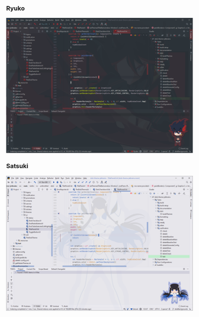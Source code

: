 ### Ryuko
![ryuko code](../assets/screenshots/killLaKill/ryuko_code.png)


### Satsuki
![satsuki code](../assets/screenshots/killLaKill/satsuki_code.png)

